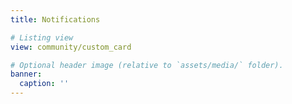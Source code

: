 ```yaml
---
title: Notifications

# Listing view
view: community/custom_card

# Optional header image (relative to `assets/media/` folder).
banner:
  caption: ''
---
```

